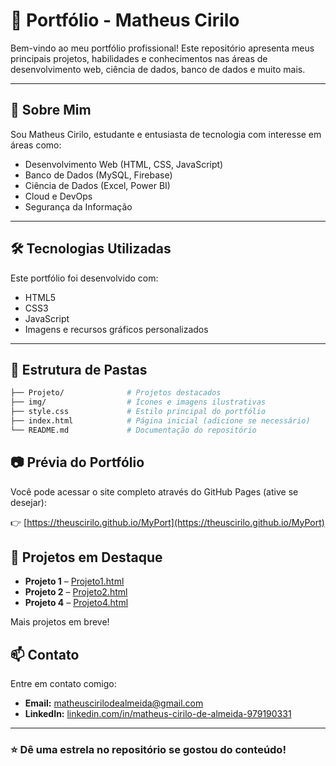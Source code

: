 # 💼 Portfólio - Matheus Cirilo

Bem-vindo ao meu portfólio profissional! Este repositório apresenta meus principais projetos, habilidades e conhecimentos nas áreas de desenvolvimento web, ciência de dados, banco de dados e muito mais.

---

## 🧠 Sobre Mim

Sou Matheus Cirilo, estudante e entusiasta de tecnologia com interesse em áreas como:

- Desenvolvimento Web (HTML, CSS, JavaScript)
- Banco de Dados (MySQL, Firebase)
- Ciência de Dados (Excel, Power BI)
- Cloud e DevOps
- Segurança da Informação

---

## 🛠️ Tecnologias Utilizadas

Este portfólio foi desenvolvido com:

- HTML5
- CSS3
- JavaScript
- Imagens e recursos gráficos personalizados

---

## 📁 Estrutura de Pastas

```bash
├── Projeto/              # Projetos destacados
├── img/                  # Ícones e imagens ilustrativas
├── style.css             # Estilo principal do portfólio
├── index.html            # Página inicial (adicione se necessário)
└── README.md             # Documentação do repositório
```````

## 📷 Prévia do Portfólio

Você pode acessar o site completo através do GitHub Pages (ative se desejar):

👉 [https://theuscirilo.github.io/MyPort](https://theuscirilo.github.io/MyPort)

## 📌 Projetos em Destaque

- **Projeto 1** – [Projeto1.html](https://github.com/Theuscirilo/Sistema_de_Orcamento_de_Gravacao)
- **Projeto 2** – [Projeto2.html](https://github.com/Theuscirilo/MyDrugs-Site)
- **Projeto 4** – [Projeto4.html](https://github.com/Theuscirilo/Solicitacao_de_Servicos_Urbanos)

Mais projetos em breve!

## 📫 Contato

Entre em contato comigo:

- **Email:** [matheuscirilodealmeida@gmail.com](mailto:matheuscirilodealmeida@gmail.com)
- **LinkedIn:** [linkedin.com/in/matheus-cirilo-de-almeida-979190331](https://www.linkedin.com/in/matheus-cirilo-de-almeida-979190331/)

---

### ⭐ Dê uma estrela no repositório se gostou do conteúdo!
